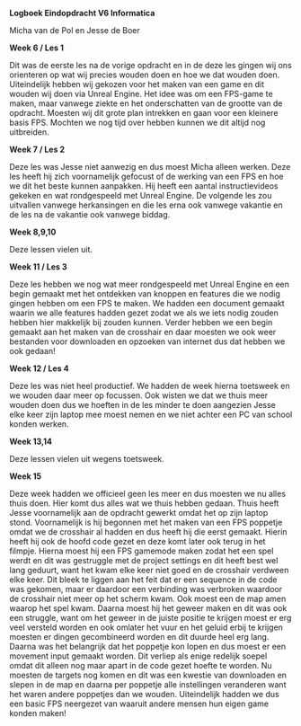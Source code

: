 **Logboek Eindopdracht V6 Informatica**
 
 Micha van de Pol en Jesse de Boer
 
 **Week 6 / Les 1**


Dit was de eerste les na de vorige opdracht en in de deze les gingen wij ons orienteren op wat wij precies wouden doen en hoe we dat wouden doen. Uiteindelijk hebben wij gekozen voor het maken van een game en dit wouden wij doen via Unreal Engine. Het idee was om een FPS-game te maken, maar vanwege ziekte en het onderschatten van de grootte van de opdracht. Moesten wij dit grote plan intrekken en gaan voor een kleinere basis FPS. Mochten we nog tijd over hebben kunnen we dit altijd nog uitbreiden.


**Week 7 / Les 2**


Deze les was Jesse niet aanwezig en dus moest Micha alleen werken. Deze les heeft hij zich voornamelijk gefocust of de werking van een FPS en hoe we dit het beste kunnen aanpakken. Hij heeft een aantal instructievideos gekeken en wat rondgespeeld met Unreal Engine. De volgende les zou uitvallen vanwege herkansingen en die les erna ook vanwege vakantie en de les na de vakantie ook vanwege biddag.

**Week 8,9,10**

Deze lessen vielen uit.

**Week 11 / Les 3**

Deze les hebben we nog wat meer rondgespeeld met Unreal Engine en een begin gemaakt met het ontdekken van knoppen en features die we nodig gingen hebben om een FPS te maken. We hadden een document gemaakt waarin we alle features hadden gezet zodat we als we iets nodig zouden hebben hier makkelijk bij zouden kunnen. Verder hebben we een begin gemaakt aan het maken van de crosshair en daar moesten we ook weer bestanden voor downloaden en opzoeken van internet dus dat hebben we ook gedaan!

**Week 12 / Les 4**

Deze les was niet heel productief. We hadden de week hierna toetsweek en we wouden daar meer op focussen. Ook wisten we dat we thuis meer wouden doen dus we hoeften in de les minder te doen aangezien Jesse elke keer zijn laptop mee moest nemen en we niet achter een PC van school konden werken. 

**Week 13,14**

Deze lessen vielen uit wegens toetsweek.

**Week 15**

Deze week hadden we officieel geen les meer en dus moesten we nu alles thuis doen. Hier komt dus alles wat we thuis hebben gedaan. Thuis heeft Jesse voornamelijk aan de opdracht gewerkt omdat het op zijn laptop stond. Voornamelijk is hij begonnen met het maken van een FPS poppetje omdat we de crosshair al hadden en dus heeft hij die eerst gemaakt. Hierin heeft hij ook de hoofd code gezet en deze komt later ook terug in het filmpje. Hierna moest hij een FPS gamemode maken zodat het een spel werdt en dit was gestruggle met de project settings en dit heeft best wel lang geduurt, want het kwam elke keer niet goed en de crosshair verdween elke keer. Dit bleek te liggen aan het feit dat er een sequence in de code was gekomen, maar er daardoor een verbinding was verbroken waardoor de crosshair niet meer op het scherm kwam. Ook moest een de map amen waarop het spel kwam. Daarna moest hij het geweer maken en dit was ook een struggle, want om het geweer in de juiste positie te krijgen moest er erg veel versteld worden en ook omlater het vuur en het geluid erbij te krijgen moesten er dingen gecombineerd worden en dit duurde heel erg lang. Daarna was het belangrijk dat het poppetje kon lopen en dus moest er een movement input gemaakt worden. Dit verliep als enige redelijk soepel omdat dit alleen nog maar apart in de code gezet hoefte te worden. Nu moesten de targets nog komen en dit was een kwestie van downloaden en slepen in de map en daarna per poppetje alle instellingen veranderen want het waren andere poppetjes dan we wouden. Uiteindelijk hadden we dus een basic FPS neergezet van waaruit andere mensen hun eigen game konden maken!
